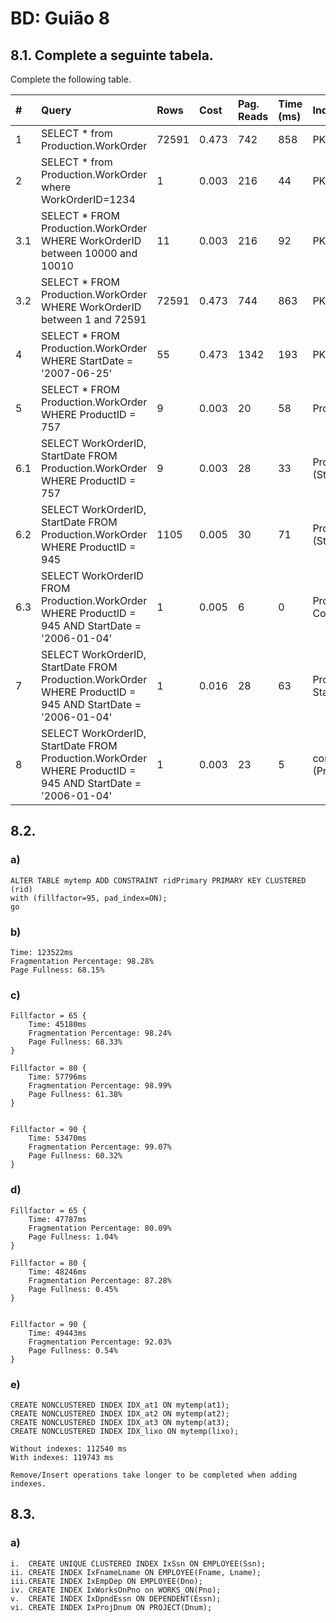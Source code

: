 # BD: Guião 8


## ​8.1. Complete a seguinte tabela.
Complete the following table.

| #    | Query                                                                                                      | Rows  | Cost  | Pag. Reads | Time (ms) | Index used | Index Op.            | Discussion |
| :--- | :--------------------------------------------------------------------------------------------------------- | :---- | :---- | :--------- | :-------- | :--------- | :------------------- | :--------- |
| 1    | SELECT * from Production.WorkOrder                                                                         | 72591 | 0.473 | 742        | 858       | PK         | Clustered Index Scan |            |
| 2    | SELECT * from Production.WorkOrder where WorkOrderID=1234                                                  | 1     | 0.003 | 216        | 44        | PK         | Clustered Index Seek |            |
| 3.1  | SELECT * FROM Production.WorkOrder WHERE WorkOrderID between 10000 and 10010                               | 11    | 0.003 | 216        | 92        | PK         | Clustered Index Seek |            |
| 3.2  | SELECT * FROM Production.WorkOrder WHERE WorkOrderID between 1 and 72591                                   | 72591 | 0.473 | 744        | 863       | PK         | Clustered Index Seek |            |
| 4    | SELECT * FROM Production.WorkOrder WHERE StartDate = '2007-06-25'                                          | 55    | 0.473 | 1342       | 193       | PK         | Clustered Index Scan |            |
| 5    | SELECT * FROM Production.WorkOrder WHERE ProductID = 757                                                   | 9     | 0.003 | 20         | 58        | ProductID  | Non Clustered Index Seek/Clustered Key Lookup |            |
| 6.1  | SELECT WorkOrderID, StartDate FROM Production.WorkOrder WHERE ProductID = 757                              | 9     | 0.003 | 28         | 33        | ProductID Covered (StartDate) | Non Clustered Index Seek |            |
| 6.2  | SELECT WorkOrderID, StartDate FROM Production.WorkOrder WHERE ProductID = 945                              | 1105  | 0.005 | 30         | 71        | ProductID Covered (StartDate) | Non Clustered Index Seek |            |
| 6.3  | SELECT WorkOrderID FROM Production.WorkOrder WHERE ProductID = 945 AND StartDate = '2006-01-04'            | 1     | 0.005 | 6          | 0         | ProductID Covered(StartDate)  |Non Clustered Index Seek|            |
| 7    | SELECT WorkOrderID, StartDate FROM Production.WorkOrder WHERE ProductID = 945 AND StartDate = '2006-01-04' | 1     | 0.016 | 28         | 63         | ProductID and StartDate  | Non Clustered Index Seek(twice)|            |
| 8    | SELECT WorkOrderID, StartDate FROM Production.WorkOrder WHERE ProductID = 945 AND StartDate = '2006-01-04' | 1     | 0.003 | 23         | 5           |composite (ProductID,StartDate)| Non Clustered Index Seek |            |

## ​8.2.

### a)

```
ALTER TABLE mytemp ADD CONSTRAINT ridPrimary PRIMARY KEY CLUSTERED (rid)
with (fillfactor=95, pad_index=ON);
go
```

### b)

```
Time: 123522ms
Fragmentation Percentage: 98.28%
Page Fullness: 68.15%
```

### c)

```
Fillfactor = 65 {
    Time: 45180ms
    Fragmentation Percentage: 98.24%
    Page Fullness: 68.33%
}

Fillfactor = 80 {
    Time: 57796ms
    Fragmentation Percentage: 98.99%
    Page Fullness: 61.38%
}


Fillfactor = 90 {
    Time: 53470ms
    Fragmentation Percentage: 99.07%
    Page Fullness: 60.32%
}
```

### d)

```
Fillfactor = 65 {
    Time: 47787ms
    Fragmentation Percentage: 80.09%
    Page Fullness: 1.04%
}

Fillfactor = 80 {
    Time: 48246ms
    Fragmentation Percentage: 87.28%
    Page Fullness: 0.45%
}


Fillfactor = 90 {
    Time: 49443ms
    Fragmentation Percentage: 92.03%
    Page Fullness: 0.54%
}   
```

### e)

```
CREATE NONCLUSTERED INDEX IDX_at1 ON mytemp(at1);
CREATE NONCLUSTERED INDEX IDX_at2 ON mytemp(at2);
CREATE NONCLUSTERED INDEX IDX_at3 ON mytemp(at3);
CREATE NONCLUSTERED INDEX IDX_lixo ON mytemp(lixo);

Without indexes: 112540 ms
With indexes: 119743 ms

Remove/Insert operations take longer to be completed when adding indexes.
```

## ​8.3.

### a)
```
i.  CREATE UNIQUE CLUSTERED INDEX IxSsn ON EMPLOYEE(Ssn);
ii. CREATE INDEX IxFnameLname ON EMPLOYEE(Fname, Lname);
iii.CREATE INDEX IxEmpDep ON EMPLOYEE(Dno);
iv. CREATE INDEX IxWorksOnPno on WORKS_ON(Pno);
v.  CREATE INDEX IxDpndEssn ON DEPENDENT(Essn);
vi. CREATE INDEX IxProjDnum ON PROJECT(Dnum);
```


